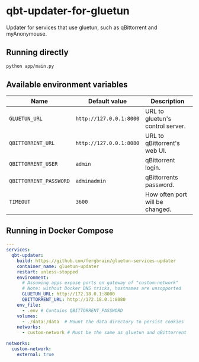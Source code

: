 # qbt-updater-for-gluetun

Updater for services that use gluetun, such as qBittorrent and myAnonymouse.

## Running directly

```sh
python app/main.py
```

## Available environment variables

| Name |  Default value | Description |
| --- |  --- | --- |
| `GLUETUN_URL` | `http://127.0.0.1:8000` | URL to gluetun's control server. |
| `QBITTORRENT_URL` | `http://127.0.0.1:8080` | URL to qBittorrent's web UI. |
| `QBITTORRENT_USER` | `admin` | qBittorrent login. |
| `QBITTORRENT_PASSWORD` | `adminadmin` | qBittorrents password. |
| `TIMEOUT` | `3600` | How often port will be changed. |


## Running in Docker Compose

```yaml
---
services:
  qbt-updater:
    build: https://github.com/fergbrain/gluetun-services-updater
    container_name: gluetun-updater
    restart: unless-stopped
    environment:
      # Assuming apps expose ports on gateway of "custom-network"
      # Note: without Docker DNS tricks, hostnames are unsopported
      GLUETUN_URL: http://172.18.0.1:8000
      QBITTORRENT_URL: http://172.18.0.1:8080
    env_file:
      - .env # Contains QBITTORRENT_PASSWORD
    volumes:
      - ./data:/data  # Mount the data directory to persist cookies
    networks:
      - custom-network # Must be the same as gluetun and qBittorrent

networks:
  custom-network:
    external: true
```

